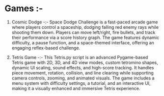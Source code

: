 # Games :-

1) Cosmic Dodge -:-
   Space Dodge Challenge is a fast-paced arcade game where players control a spaceship, dodging falling red enemy rays while shooting them down. Players can move left/right,
   fire bullets, and track their performance via a score history graph. The game features dynamic difficulty, a pause function, and a space-themed interface, offering an engaging
   reflex-based challenge.

3) Tetris Game -:-
   This Tetris.py script is an advanced Pygame-based Tetris game with 2D, 3D, and 4D view modes, custom tetromino shapes, dynamic UI scaling, sound effects, and high-score
   tracking. It handles piece movement, rotation, collision, and line clearing while supporting camera controls, zooming, and animated visuals. The game includes a menu system
   with difficulty settings, a tutorial, and an interactive UI, making it a visually enhanced and immersive Tetris experience.
